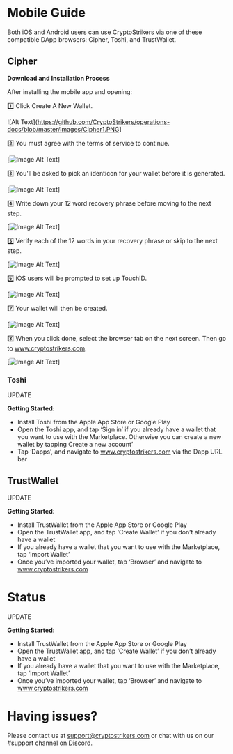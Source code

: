 # Mobile Guide 

Both iOS and Android users can use CryptoStrikers via one of these compatible DApp browsers: Cipher, Toshi, and TrustWallet. 

## Cipher

**Download and Installation Process**

After installing the mobile app and opening:

1️⃣ Click Create A New Wallet.

![Alt Text](https://github.com/CryptoStrikers/operations-docs/blob/master/images/Cipher1.PNG]

2️⃣ You must agree with the terms of service to continue.

[![Image Alt Text](https://github.com/CryptoStrikers/operations-docs/blob/master/images/cipher2.png)]

3️⃣ You'll be asked to pick an identicon for your wallet before it is generated.

[![Image Alt Text](https://github.com/CryptoStrikers/operations-docs/blob/master/images/cipher2a.png)]

4️⃣ Write down your 12 word recovery phrase before moving to the next step.

[![Image Alt Text](https://github.com/CryptoStrikers/operations-docs/blob/master/images/cipher3.png)]

5️⃣ Verify each of the 12 words in your recovery phrase or skip to the next step.

[![Image Alt Text](https://github.com/CryptoStrikers/operations-docs/blob/master/images/cipher4a.png)]

6️⃣ iOS users will be prompted to set up TouchID.

[![Image Alt Text](https://github.com/CryptoStrikers/operations-docs/blob/master/images/cipher4b.png)]

7️⃣ Your wallet will then be created. 

[![Image Alt Text](https://github.com/CryptoStrikers/operations-docs/blob/master/images/cipher5.png)]

8️⃣ When you click done, select the browser tab on the next screen. Then go to www.cryptostrikers.com.

[![Image Alt Text](https://github.com/CryptoStrikers/operations-docs/blob/master/images/cipher6.png)]

### Toshi

UPDATE                                                

**Getting Started:**

* Install Toshi from the Apple App Store or Google Play
* Open the Toshi app, and tap ‘Sign in’ if you already have a wallet that you want to use with the Marketplace. Otherwise you can create a new wallet by tapping Create a new account’
* Tap ‘Dapps’, and navigate to www.cryptostrikers.com via the Dapp URL bar











## TrustWallet

UPDATE                                                    

**Getting Started:**

* Install TrustWallet from the Apple App Store or Google Play
* Open the TrustWallet app, and tap ‘Create Wallet’ if you don’t already have a wallet
* If you already have a wallet that you want to use with the Marketplace, tap ‘Import Wallet’
* Once you’ve imported your wallet, tap ‘Browser’ and navigate to www.cryptostrikers.com

# Status

UPDATE                                                    

**Getting Started:**

* Install TrustWallet from the Apple App Store or Google Play
* Open the TrustWallet app, and tap ‘Create Wallet’ if you don’t already have a wallet
* If you already have a wallet that you want to use with the Marketplace, tap ‘Import Wallet’
* Once you’ve imported your wallet, tap ‘Browser’ and navigate to www.cryptostrikers.com


# Having issues?

Please contact us at support@cryptostrikers.com or chat with us on our #support channel on [Discord](https://discord.gg/7CSBBBb).
